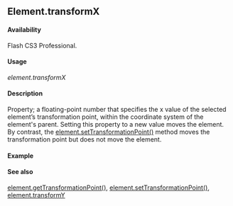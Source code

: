 ## Element.transformX

#### Availability

Flash CS3 Professional.

#### Usage

*element.transformX*

#### Description

Property; a floating-point number that specifies the x value of the selected element’s transformation point, within the coordinate system of the element's parent. Setting this property to a new value moves the element. By contrast, the [element.setTransformationPoint()](../Element_object/elemen19.md) method moves the transformation point but does not move the element.

#### Example

#### See also
[element.getTransformationPoint()](../Element_object/element4.md), [element.setTransformationPoint()](../Element_object/elemen19.md), [element.transformY](../Element_object/elemen24.md)